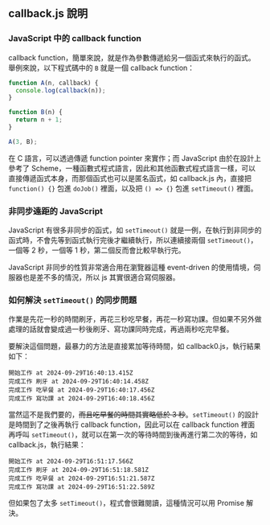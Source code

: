 ## callback.js 說明

### JavaScript 中的 callback function

callback function，簡單來說，就是作為參數傳遞給另一個函式來執行的函式。舉例來說，以下程式碼中的 `B` 就是一個 callback function：

```js
function A(n, callback) {
  console.log(callback(n));
}

function B(n) {
  return n + 1;
}

A(3, B);
```

在 C 語言，可以透過傳遞 function pointer 來實作；而 JavaScript 由於在設計上參考了 Scheme，一種函數式程式語言，因此和其他函數式程式語言一樣，可以直接傳遞函式本身，而那個函式也可以是匿名函式，如 callback.js 內，直接把 `function() {}` 包進 `doJob()` 裡面，以及把 `() => {}` 包進 `setTimeout()` 裡面。

### 非同步~~遠距~~的 JavaScript

JavaScript 有很多非同步的函式，如 `setTimeout()` 就是一例，在執行到非同步的函式時，不會先等到函式執行完後才繼續執行，所以連續接兩個 `setTimeout()`，一個等 2 秒，一個等 1 秒，第二個反而會比較早執行完。

JavaScript 非同步的性質非常適合用在瀏覽器這種 event-driven 的使用情境，伺服器也是差不多的情況，所以 js 其實很適合寫伺服器。

### 如何解決 `setTimeout()` 的同步問題

作業是先花一秒的時間刷牙，再花三秒吃早餐，再花一秒寫功課。但如果不另外做處理的話就會變成過一秒後刷牙、寫功課同時完成，再過兩秒吃完早餐。

要解決這個問題，最暴力的方法是直接累加等待時間，如 callback0.js，執行結果如下：

```
開始工作 at 2024-09-29T16:40:13.415Z
完成工作 刷牙 at 2024-09-29T16:40:14.458Z
完成工作 吃早餐 at 2024-09-29T16:40:17.456Z
完成工作 寫功課 at 2024-09-29T16:40:18.456Z
```

當然這不是我們要的，~~而且吃早餐的時間其實略低於 3 秒~~。`setTimeout()` 的設計是時間到了之後再執行 callback function，因此可以在 callback function 裡面再呼叫 `setTimeout()`，就可以在第一次的等待時間到後再進行第二次的等待，如 callback.js，執行結果：

```
開始工作 at 2024-09-29T16:51:17.566Z
完成工作 刷牙 at 2024-09-29T16:51:18.581Z
完成工作 吃早餐 at 2024-09-29T16:51:21.587Z
完成工作 寫功課 at 2024-09-29T16:51:22.589Z
```

但如果包了太多 `setTimeout()`，程式會很難閱讀，這種情況可以用 Promise 解決。
